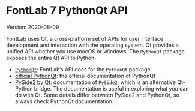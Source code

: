 
# FontLab 7 PythonQt API

Version: 2020-08-09

FontLab uses Qt, a cross-platform set of APIs for user interface development and interaction with the operating system. Qt provides a unified API whether you use macOS or Windows. The `PythonQt` package exposes the entire Qt API to Python.

- [`PythonQt`](PythonQt.md): FontLab’s API docs for the `PythonQt` package
- [official PythonQt](https://mevislab.github.io/pythonqt/): the official documentation of PythonQt
- [PySide2 by Qt](https://doc.qt.io/qtforpython/index.html): documentation of `PySide2`, which is an alternative Qt-Python bridge. The documentation is useful in exploring what you can do with Qt. Some details differ between PySide2 and PythonQt, so always check PythonQt documentation.
